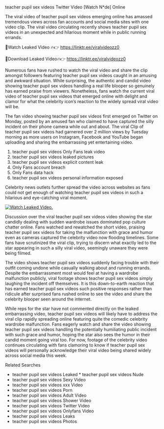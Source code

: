 ﻿teacher pupil sex videos Twitter Video [Watch N*de] Online

The viral video of ﻿teacher pupil sex videos emerging online has amassed tremendous views across fan accounts and social media sites with one video clip. The viral video circulating recently shows ﻿teacher pupil sex videos in an unexpected and hilarious moment while in public running errands. 

🔴Watch Leaked Video 🔥👉  https://linktr.ee/viralvideozz0 

🔴Download Leaked Video🔥👉  https://linktr.ee/viralvideozz0 

Numerous fans have rushed to watch the viral video and share the clip amongst followers featuring ﻿teacher pupil sex videos caught in an amusing and awkward situation. While surprising, the authentic and candid video showing ﻿teacher pupil sex videos handling a real life blooper so genuinely has earned praise from viewers. Nonetheless, fans watch the current viral video of ﻿teacher pupil sex videos that emerged online with delight and clamor for what the celebrity icon’s reaction to the widely spread viral video will be.

The fan video showing ﻿teacher pupil sex videos first emerged on Twitter on Monday, posted by an amused fan who claimed to have captured the silly incident on their phone camera while out and about. The viral Clip of ﻿teacher pupil sex videos had garnered over 2 million views by Tuesday morning as more users on Instagram, Facebook and YouTube began uploading and sharing the embarrassing yet entertaining video. 

1. ﻿teacher pupil sex videos Only Fans leak video
2. ﻿teacher pupil sex videos leaked pictures
3. ﻿teacher pupil sex videos explicit content leak
4. Only Fans account breach
5. Only Fans data hack
6. ﻿teacher pupil sex videos personal information exposed

Celebrity news outlets further spread the video across websites as fans could not get enough of watching ﻿teacher pupil sex videos in such a hilarious and eye-catching viral moment. 

[![Watch Leaked Video.](https://miro.medium.com/v2/resize:fit:828/format:webp/1*cilzJN44JGOrTw9NJCrNHA.gif "Watch Leaked Video")](https://linktr.ee/viralvideozz0)

Discussion over the viral ﻿teacher pupil sex videos video showing the star candidly dealing with sudden wardrobe issues dominated pop culture chatter online. Fans watched and rewatched the short video, praising ﻿teacher pupil sex videos for taking the malfunction with grace and humor even as cameras captured the celebrity video now flooding timelines. Some fans have scrutinized the viral clip, trying to discern what exactly led to the star appearing in such a silly viral video, seemingly unaware they were being filmed.

The video shows ﻿teacher pupil sex videos suddenly facing trouble with their outfit coming undone while casually walking about and running errands. Despite the embarrassment most would feel at having a wardrobe malfunction publicly, viral footage shows ﻿teacher pupil sex videos simply laughing the incident off themselves. It is this down-to-earth reaction that has earned ﻿teacher pupil sex videos such positive responses rather than ridicule after surprised fans rushed online to see the video and share the celebrity blooper seen around the internet.  

While reps for the star have not commented directly on the leaked embarrassing video, ﻿teacher pupil sex videos will likely have to address the viral clip rapidly spreading online featuring quite the comedic celebrity wardrobe malfunction. Fans eagerly watch and share the video showing ﻿teacher pupil sex videos handling the potentially humiliating public incident with such grace and humor, hoping the star also sees the humor in their candid moment going viral too. For now, footage of the celebrity video continues circulating with fans clamoring to know if ﻿teacher pupil sex videos will personally acknowledge their viral video being shared widely across social media this week.

Related Searches
* ﻿teacher pupil sex videos Leaked
﻿* teacher pupil sex videos Nude
* ﻿teacher pupil sex videos Sexy Video
* ﻿teacher pupil sex videos xxx Video
* ﻿teacher pupil sex videos Porn
* ﻿teacher pupil sex videos Adult Video
* ﻿teacher pupil sex videos Shower Video
* ﻿teacher pupil sex videos Twitter Video
* ﻿teacher pupil sex videos Onlyfans Video
* ﻿teacher pupil sex videos Leaks
* ﻿teacher pupil sex videos Photos